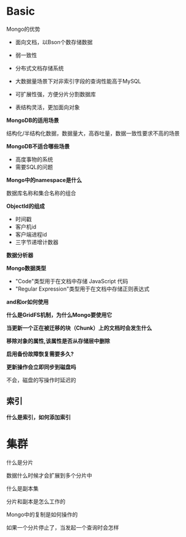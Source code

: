 # Basic



Mongo的优势

* 面向文档，以Bson个数存储数据
* 弱一致性
* 分布式文档存储系统
* 大数据量场景下对非索引字段的查询性能高于MySQL

* 可扩展性强，方便分片分割数据库
* 表结构灵活，更加面向对象



**MongoDB的适用场景**

结构化/半结构化数据，数据量大，高吞吐量，数据一致性要求不高的场景



**MongoDB不适合哪些场景**

* 高度事物的系统
* 需要SQL的问题



**Mongo中的namespace是什么**

数据库名称和集合名称的组合



**ObjectId的组成**

* 时间戳
* 客户机id
* 客户端进程id
* 三字节递增计数器



**数据分析器**



**Mongo数据类型**

* "Code"类型用于在文档中存储 JavaScript 代码
* "Regular Expression"类型用于在文档中存储正则表达式



**and和or如何使用**



**什么是GridFS机制，为什么Mongo要使用它**



**当更新一个正在被迁移的块（Chunk）上的文档时会发生什么**



**移除对象的属性,该属性是否从存储层中删除**



**启用备份故障恢复需要多久?**



**更新操作会立即同步到磁盘吗**

不会，磁盘的写操作时延迟的





## 索引



**什么是索引，如何添加索引**





# 集群



什么是分片



数据什么时候才会扩展到多个分片中



什么是副本集



分片和副本是怎么工作的



Mongo中的复制是如何操作的



如果一个分片停止了，当发起一个查询时会怎样







